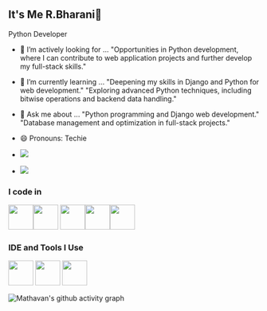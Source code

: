## It's Me R.Bharani👋

Python Developer

- 👀 I’m actively looking for ...
"Opportunities in Python development, where I can contribute to web application projects and further develop my full-stack skills."
- 🌱 I’m currently learning ...
"Deepening my skills in Django and Python for web development."
"Exploring advanced Python techniques, including bitwise operations and backend data handling."
- 💬 Ask me about ...
"Python programming and Django web development."
"Database management and optimization in full-stack projects."

- 😄 Pronouns: Techie
  
- <a href="mailto:kmathavancsegmail.com">
    <img src="https://img.shields.io/badge/Gmail-kmathavancsegmail.com-D14836?style=for-the-badge&logo=gmail&logoColor=white" />
</a>

- <a href="https://libraryproject.pythonanywhere.com/">
    <img src="https://img.shields.io/badge/Project-Library%20Management%20System-4CAF50?style=for-the-badge&logo=google-chrome&logoColor=white" />
</a>





### I code in
<img height="50" width="50" src="https://img.icons8.com/color/48/000000/python.png"/><img height="50" width="50" src=https://img.icons8.com/color/48/django.png >
<img height="50" width="50" src="https://img.icons8.com/color/48/000000/html-5.png" /><img height="50" width="50" src="https://img.icons8.com/color/48/000000/css3.png" /><img height="50" width="50" src="https://img.icons8.com/fluency/48/mysql-logo.png"/>


### IDE and Tools I Use
<img height="50" width="50" src="https://img.icons8.com/color/48/000000/visual-studio-code-2019.png"/> <img height="50" width="50" src="https://img.icons8.com/color/48/000000/pycharm.png"/> <img height="50" width="50" src="https://img.icons8.com/glyph-neue/64/github.png"/> 

![Mathavan's github activity graph](https://github-readme-activity-graph.vercel.app/graph?username=Mathavancse&bg_color=000000&color=15d57c&line=0ae65e&point=1a4d39&area=true&hide_border=true)

